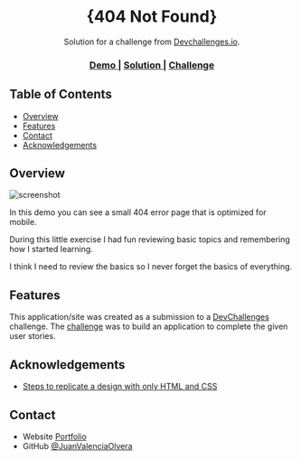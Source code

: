 <!-- Please update value in the {}  -->

<h1 align="center">{404 Not Found}</h1>

<div align="center">
   Solution for a challenge from  <a href="http://devchallenges.io" target="_blank">Devchallenges.io</a>.
</div>

<div align="center">
  <h3>
    <a href="https://juanvalenciaolvera.github.io/404-not-found/">
      Demo
    </a>
    <span> | </span>
    <a href="https://github.com/JuanValenciaOlvera/404-not-found">
      Solution
    </a>
    <span> | </span>
    <a href="https://devchallenges.io/challenges/wBunSb7FPrIepJZAg0sY">
      Challenge
    </a>
  </h3>
</div>

<!-- TABLE OF CONTENTS -->

## Table of Contents

- [Overview](#overview)
- [Features](#features)
- [Contact](#contact)
- [Acknowledgements](#acknowledgements)

<!-- OVERVIEW -->

## Overview

![screenshot](https://res.cloudinary.com/dicn2ueb2/image/upload/v1633992461/Challenges/404_not_found_v6ij4r.png)



In this demo you can see a small 404 error page that is optimized for mobile.

During this little exercise I had fun reviewing basic topics and remembering how I started learning.

I think I need to review the basics so I never forget the basics of everything.


## Features

<!-- List the features of your application or follow the template. Don't share the figma file here :) -->

This application/site was created as a submission to a [DevChallenges](https://devchallenges.io/challenges) challenge. The [challenge](https://devchallenges.io/challenges/wBunSb7FPrIepJZAg0sY) was to build an application to complete the given user stories.


## Acknowledgements

<!-- This section should list any articles or add-ons/plugins that helps you to complete the project. This is optional but it will help you in the future. For exmpale -->

- [Steps to replicate a design with only HTML and CSS](https://devchallenges-blogs.web.app/how-to-replicate-design/)


## Contact

- Website [Portfolio](https://juanvalenciaolvera.github.io/Portafolio/)
- GitHub [@JuanValenciaOlvera](https://github.com/JuanValenciaOlvera)

